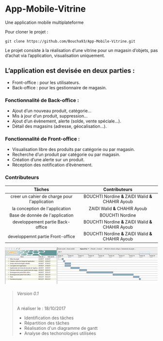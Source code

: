 # App-Mobile-Vitrine
Une application mobile multiplateforme 

Pour cloner le projet : 
```
git clone https://github.com/Boucha93/App-Mobile-Vitrine.git
```  


Le projet consiste à la réalisation d’une vitrine pour un magasin d’objets, pas d’achat via l’application, visualisation uniquement. 
## L’application est devisée en deux parties :
*	Front-office : pour les utilisateurs.
*	Back-office : pour les gestionnaire de magasin.
### Fonctionnalité de Back-office : 

*	Ajout d’un nouveau produit, catégorie…
*	Mis à jour d’un produit, suppression…
*	Ajout d’un évènement, alerte (solde, vente spéciale…).
*	Détail des magasins (adresse, géocalisation…).
### Fonctionnalité de Front-office :

*	Visualisation libre des produits par catégorie ou par magasin.
*	Recherche d’un produit par catégorie ou par magasin.
*	Création d’une alerte sur un produit.
*	Réception des notification d’évènement. 

### Contributeurs  
| Tâches | Contributeurs |  
|:---:|:---:|
|creer un cahier de charge pour l'application  |BOUCHTI Nordine **&** ZAIDI Walid **&** CHAHIR Ayoub |
|la conception de l'application  |ZAIDI Walid **&** CHAHIR Ayoub  |
|Base de donnée de l'application |BOUCHTI Nordine  |
|developpement partie Back-office  |BOUCHTI Nordine **&** ZAIDI Walid **&** CHAHIR Ayoub  |
|developpemnt partie Front-office  |BOUCHTI Nordine **&** ZAIDI Walid **&** CHAHIR Ayoub  |

<img src = "./img/Gant-App.png" title = "diagramme de gantt" alt = "Diagramme de Gantt">


>###### Version 0.1  
>A réaliser le : 18/10/2017
>* Identification des tâches
>* Répartition des tâches
>* Réalisation d'un diagramme de gantt
>* Analyse des techonologies utilisées
